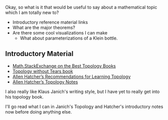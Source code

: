 
Okay, so what is it that would be useful to say about a mathematical topic which I am
totally new to? 

- Introductory reference material links
- What are the major theorems? 
- Are there some cool visualizations I can make
  - What about parameterizations of a Klein bottle.


Introductory Material 
---

- [Math.StackExchange on the Best Topology Books](https://math.stackexchange.com/questions/7520/best-book-for-topology)
- [Topology without Tears book](http://www.topologywithouttears.net/topbook.pdf)
- [Allen Hatcher’s Recommendations for Learning Topology](https://www.math.cornell.edu/~hatcher/Other/topologybooks.pdf)
- [Allen Hatcher’s Topology Notes](http://www.math.cornell.edu/~hatcher/Top/TopNotes.pdf)


I also really like Klaus Janich's writing style, but I have yet to really get
into his topology book. 

I'll go read what I can in Janich's Topology and Hatcher's introductory notes
now before doing anything else. 
